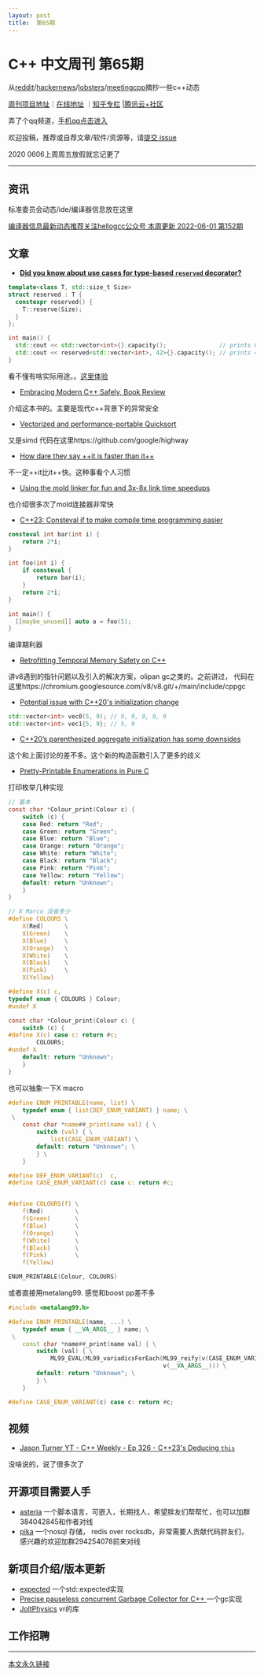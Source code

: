 ```yaml
---
layout: post
title:  第65期
---
```


# C++ 中文周刊 第65期


从[reddit](https://www.reddit.com/r/cpp/)/[hackernews](https://news.ycombinator.com/)/[lobsters](https://lobste.rs/)/[meetingcpp](https://www.meetingcpp.com/blog/blogroll/items/Meeting-Cpp-Blogroll-332.html)摘抄一些c++动态

[周刊项目地址](https://github.com/wanghenshui/cppweeklynews)｜[在线地址](https://wanghenshui.github.io/cppweeklynews/) ｜[知乎专栏](https://www.zhihu.com/column/jieyaren) |[腾讯云+社区](https://cloud.tencent.com/developer/column/92884)

弄了个qq频道，[手机qq点击进入](https://qun.qq.com/qqweb/qunpro/share?_wv=3&_wwv=128&inviteCode=xzjHQ&from=246610&biz=ka)

欢迎投稿，推荐或自荐文章/软件/资源等，请[提交 issue](https://github.com/wanghenshui/cppweeklynews/issues)

2020 0606上周周五放假就忘记更了

---

## 资讯

标准委员会动态/ide/编译器信息放在这里

[编译器信息最新动态推荐关注hellogcc公众号 本周更新  2022-06-01 第152期](https://github.com/hellogcc/osdt-weekly/blob/master/weekly-2022/2022-06-01.md)

## 文章

- [**Did you know about use cases for type-based `reserved` decorator?** ](https://github.com/QuantlabFinancial/cpp_tip_of_the_week/blob/master/280.md)

```c++
template<class T, std::size_t Size>
struct reserved : T {
  constexpr reserved() {
    T::reserve(Size);
  }
};

int main() {
  std::cout << std::vector<int>{}.capacity();               // prints 0
  std::cout << reserved<std::vector<int>, 42>{}.capacity(); // prints 42
}
```

看不懂有啥实际用途。。[这里体验](https://godbolt.org/z/sKKzzx64z)

- [Embracing Modern C++ Safely, Book Review ](https://www.cppstories.com/2022/embracing-modern-cpp-book/)

介绍这本书的。主要是现代c++背景下的异常安全

- [Vectorized and performance-portable Quicksort](https://opensource.googleblog.com/2022/06/Vectorized%20and%20performance%20portable%20Quicksort.html)

又是simd 代码在这里https://github.com/google/highway

- [How dare they say ++it is faster than it++](https://mohitmv.github.io/blog/How-dare-they-say-Pre-Increment-is-faster/)

不一定++it比it++快。这种事看个人习惯

- [Using the mold linker for fun and 3x-8x link time speedups](https://www.productive-cpp.com/using-the-mold-linker-for-fun-and-3x-8x-link-time-speedups/)

也介绍很多次了mold连接器非常快

- [C++23: Consteval if to make compile time programming easier](https://www.sandordargo.com/blog/2022/06/01/cpp23-if-consteval)

```c++
consteval int bar(int i) {
    return 2*i;
}

int foo(int i) {
    if consteval {
        return bar(i);
    }
    return 2*i;
}

int main() {
  [[maybe_unused]] auto a = foo(5);
}
```

编译期利器

- [ Retrofitting Temporal Memory Safety on C++ ](https://security.googleblog.com/2022/05/retrofitting-temporal-memory-safety-on-c.html)

讲v8遇到的指针问题以及引入的解决方案，olipan gc之类的。之前讲过， 代码在这里https://chromium.googlesource.com/v8/v8.git/+/main/include/cppgc

- [Potential issue with C++20's initialization change](https://gist.github.com/s9w/ad9b1dd1ea6fb17e956559c8b352e246)

```c++
std::vector<int> vec0(5, 9); // 9, 9, 9, 9, 9
std::vector<int> vec1{5, 9}; // 5, 9
```

- [C++20’s parenthesized aggregate initialization has some downsides](https://quuxplusone.github.io/blog/2022/06/03/aggregate-parens-init-considered-kinda-bad/)

这个和上面讨论的差不多。这个新的构造函数引入了更多的歧义

- [Pretty-Printable Enumerations in Pure C](https://hirrolot.github.io/posts/pretty-printable-enumerations-in-pure-c.html#)

打印枚举几种实现

```c
// 基本
const char *Colour_print(Colour c) {
    switch (c) {
    case Red: return "Red";
    case Green: return "Green";
    case Blue: return "Blue";
    case Orange: return "Orange";
    case White: return "White";
    case Black: return "Black";
    case Pink: return "Pink";
    case Yellow: return "Yellow";
    default: return "Unknown";
    }
}

// X Marco 没省多少
#define COLOURS \
    X(Red)      \
    X(Green)    \
    X(Blue)     \
    X(Orange)   \
    X(White)    \
    X(Black)    \
    X(Pink)     \
    X(Yellow)

#define X(c) c,
typedef enum { COLOURS } Colour;
#undef X

const char *Colour_print(Colour c) {
    switch (c) {
#define X(c) case c: return #c;
        COLOURS;
#undef X
    default: return "Unknown";
    }
}
```

也可以抽象一下X macro

```c
#define ENUM_PRINTABLE(name, list) \
    typedef enum { list(DEF_ENUM_VARIANT) } name; \
 \
    const char *name##_print(name val) { \
        switch (val) { \
            list(CASE_ENUM_VARIANT) \
        default: return "Unknown"; \
        } \
    }

#define DEF_ENUM_VARIANT(c)  c,
#define CASE_ENUM_VARIANT(c) case c: return #c;


#define COLOURS(f) \
    f(Red)         \
    f(Green)       \
    f(Blue)        \
    f(Orange)      \
    f(White)       \
    f(Black)       \
    f(Pink)        \
    f(Yellow)

ENUM_PRINTABLE(Colour, COLOURS)
```

或者直接用metalang99. 感觉和boost pp差不多

```c++
#include <metalang99.h>

#define ENUM_PRINTABLE(name, ...) \
    typedef enum { __VA_ARGS__ } name; \
 \
    const char *name##_print(name val) { \
        switch (val) { \
            ML99_EVAL(ML99_variadicsForEach(ML99_reify(v(CASE_ENUM_VARIANT)), \
                                            v(__VA_ARGS__))) \
        default: return "Unknown"; \
        } \
    }

#define CASE_ENUM_VARIANT(c) case c: return #c;
```



## 视频

- [Jason Turner YT - C++ Weekly - Ep 326 - C++23's Deducing `this`](https://www.youtube.com/watch?v=5EGw4_NKZlY)

没啥说的，说了很多次了



## 开源项目需要人手

- [asteria](https://github.com/lhmouse/asteria) 一个脚本语言，可嵌入，长期找人，希望胖友们帮帮忙，也可以加群384042845和作者对线
- [pika](https://github.com/OpenAtomFoundation/pika) 一个nosql 存储， redis over rocksdb，非常需要人贡献代码胖友们， 感兴趣的欢迎加群294254078前来对线

## 新项目介绍/版本更新

- [expected](https://github.com/RishabhRD/expected) 一个std::expected实现
- [Precise pauseless concurrent Garbage Collector for C++    ](https://github.com/pebal/sgcl/blob/main/sgcl.h) 一个gc实现
- [JoltPhysics](https://github.com/jrouwe/JoltPhysics) vr的库

## 工作招聘

---



[本文永久链接](https://wanghenshui.github.io/cppweeklynews/posts/065.html)
